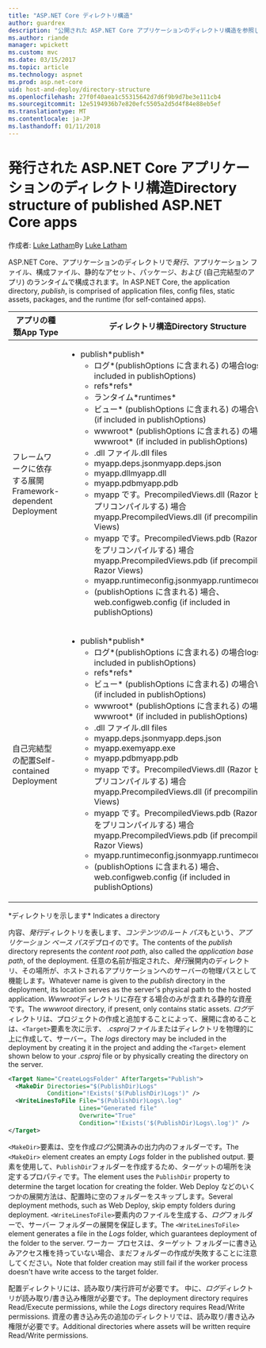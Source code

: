 ```yaml
---
title: "ASP.NET Core ディレクトリ構造"
author: guardrex
description: "公開された ASP.NET Core アプリケーションのディレクトリ構造を参照してください。"
ms.author: riande
manager: wpickett
ms.custom: mvc
ms.date: 03/15/2017
ms.topic: article
ms.technology: aspnet
ms.prod: asp.net-core
uid: host-and-deploy/directory-structure
ms.openlocfilehash: 27f0f40aea1c55315642d7d6f9b9d7be3e111cb4
ms.sourcegitcommit: 12e5194936b7e820efc5505a2d5d4f84e88eb5ef
ms.translationtype: MT
ms.contentlocale: ja-JP
ms.lasthandoff: 01/11/2018
---
```

# <a name="directory-structure-of-published-aspnet-core-apps"></a><span data-ttu-id="f267e-103">発行された ASP.NET Core アプリケーションのディレクトリ構造</span><span class="sxs-lookup"><span data-stu-id="f267e-103">Directory structure of published ASP.NET Core apps</span></span>

<span data-ttu-id="f267e-104">作成者: [Luke Latham](https://github.com/guardrex)</span><span class="sxs-lookup"><span data-stu-id="f267e-104">By [Luke Latham](https://github.com/guardrex)</span></span>

<span data-ttu-id="f267e-105">ASP.NET Core、アプリケーションのディレクトリで*発行*、アプリケーション ファイル、構成ファイル、静的なアセット、パッケージ、および (自己完結型のアプリ) のランタイムで構成されます。</span><span class="sxs-lookup"><span data-stu-id="f267e-105">In ASP.NET Core, the application directory, *publish*, is comprised of application files, config files, static assets, packages, and the runtime (for self-contained apps).</span></span>

| <span data-ttu-id="f267e-106">アプリの種類</span><span class="sxs-lookup"><span data-stu-id="f267e-106">App Type</span></span>                       | <span data-ttu-id="f267e-107">ディレクトリ構造</span><span class="sxs-lookup"><span data-stu-id="f267e-107">Directory Structure</span></span> |
| ------------------------------ | ------------------- |
| <span data-ttu-id="f267e-108">フレームワークに依存する展開</span><span class="sxs-lookup"><span data-stu-id="f267e-108">Framework-dependent Deployment</span></span> | <ul><li><span data-ttu-id="f267e-109">publish\*</span><span class="sxs-lookup"><span data-stu-id="f267e-109">publish\*</span></span><ul><li><span data-ttu-id="f267e-110">ログ\*(publishOptions に含まれる) の場合</span><span class="sxs-lookup"><span data-stu-id="f267e-110">logs\* (if included in publishOptions)</span></span></li><li><span data-ttu-id="f267e-111">refs\*</span><span class="sxs-lookup"><span data-stu-id="f267e-111">refs\*</span></span></li><li><span data-ttu-id="f267e-112">ランタイム\*</span><span class="sxs-lookup"><span data-stu-id="f267e-112">runtimes\*</span></span></li><li><span data-ttu-id="f267e-113">ビュー\* (publishOptions に含まれる) の場合</span><span class="sxs-lookup"><span data-stu-id="f267e-113">Views\* (if included in publishOptions)</span></span></li><li><span data-ttu-id="f267e-114">wwwroot\* (publishOptions に含まれる) の場合</span><span class="sxs-lookup"><span data-stu-id="f267e-114">wwwroot\* (if included in publishOptions)</span></span></li><li><span data-ttu-id="f267e-115">.dll ファイル</span><span class="sxs-lookup"><span data-stu-id="f267e-115">.dll files</span></span></li><li><span data-ttu-id="f267e-116">myapp.deps.json</span><span class="sxs-lookup"><span data-stu-id="f267e-116">myapp.deps.json</span></span></li><li><span data-ttu-id="f267e-117">myapp.dll</span><span class="sxs-lookup"><span data-stu-id="f267e-117">myapp.dll</span></span></li><li><span data-ttu-id="f267e-118">myapp.pdb</span><span class="sxs-lookup"><span data-stu-id="f267e-118">myapp.pdb</span></span></li><li><span data-ttu-id="f267e-119">myapp です。PrecompiledViews.dll (Razor ビューをプリコンパイルする) 場合</span><span class="sxs-lookup"><span data-stu-id="f267e-119">myapp.PrecompiledViews.dll (if precompiling Razor Views)</span></span></li><li><span data-ttu-id="f267e-120">myapp です。PrecompiledViews.pdb (Razor ビューをプリコンパイルする) 場合</span><span class="sxs-lookup"><span data-stu-id="f267e-120">myapp.PrecompiledViews.pdb (if precompiling Razor Views)</span></span></li><li><span data-ttu-id="f267e-121">myapp.runtimeconfig.json</span><span class="sxs-lookup"><span data-stu-id="f267e-121">myapp.runtimeconfig.json</span></span></li><li><span data-ttu-id="f267e-122">(publishOptions に含まれる) 場合、web.config</span><span class="sxs-lookup"><span data-stu-id="f267e-122">web.config (if included in publishOptions)</span></span></li></ul></li></ul> |
| <span data-ttu-id="f267e-123">自己完結型の配置</span><span class="sxs-lookup"><span data-stu-id="f267e-123">Self-contained Deployment</span></span>      | <ul><li><span data-ttu-id="f267e-124">publish\*</span><span class="sxs-lookup"><span data-stu-id="f267e-124">publish\*</span></span><ul><li><span data-ttu-id="f267e-125">ログ\*(publishOptions に含まれる) の場合</span><span class="sxs-lookup"><span data-stu-id="f267e-125">logs\* (if included in publishOptions)</span></span></li><li><span data-ttu-id="f267e-126">refs\*</span><span class="sxs-lookup"><span data-stu-id="f267e-126">refs\*</span></span></li><li><span data-ttu-id="f267e-127">ビュー\* (publishOptions に含まれる) の場合</span><span class="sxs-lookup"><span data-stu-id="f267e-127">Views\* (if included in publishOptions)</span></span></li><li><span data-ttu-id="f267e-128">wwwroot\* (publishOptions に含まれる) の場合</span><span class="sxs-lookup"><span data-stu-id="f267e-128">wwwroot\* (if included in publishOptions)</span></span></li><li><span data-ttu-id="f267e-129">.dll ファイル</span><span class="sxs-lookup"><span data-stu-id="f267e-129">.dll files</span></span></li><li><span data-ttu-id="f267e-130">myapp.deps.json</span><span class="sxs-lookup"><span data-stu-id="f267e-130">myapp.deps.json</span></span></li><li><span data-ttu-id="f267e-131">myapp.exe</span><span class="sxs-lookup"><span data-stu-id="f267e-131">myapp.exe</span></span></li><li><span data-ttu-id="f267e-132">myapp.pdb</span><span class="sxs-lookup"><span data-stu-id="f267e-132">myapp.pdb</span></span></li><li><span data-ttu-id="f267e-133">myapp です。PrecompiledViews.dll (Razor ビューをプリコンパイルする) 場合</span><span class="sxs-lookup"><span data-stu-id="f267e-133">myapp.PrecompiledViews.dll (if precompiling Razor Views)</span></span></li><li><span data-ttu-id="f267e-134">myapp です。PrecompiledViews.pdb (Razor ビューをプリコンパイルする) 場合</span><span class="sxs-lookup"><span data-stu-id="f267e-134">myapp.PrecompiledViews.pdb (if precompiling Razor Views)</span></span></li><li><span data-ttu-id="f267e-135">myapp.runtimeconfig.json</span><span class="sxs-lookup"><span data-stu-id="f267e-135">myapp.runtimeconfig.json</span></span></li><li><span data-ttu-id="f267e-136">(publishOptions に含まれる) 場合、web.config</span><span class="sxs-lookup"><span data-stu-id="f267e-136">web.config (if included in publishOptions)</span></span></li></ul></li></ul> |
<span data-ttu-id="f267e-137">\*ディレクトリを示します</span><span class="sxs-lookup"><span data-stu-id="f267e-137">\* Indicates a directory</span></span>

<span data-ttu-id="f267e-138">内容、*発行*ディレクトリを表します、*コンテンツのルート パス*もという、*アプリケーション ベース パス*デプロイのです。</span><span class="sxs-lookup"><span data-stu-id="f267e-138">The contents of the *publish* directory represents the *content root path*, also called the *application base path*, of the deployment.</span></span> <span data-ttu-id="f267e-139">任意の名前が指定された、*発行*展開内のディレクトリ、その場所が、ホストされるアプリケーションへのサーバーの物理パスとして機能します。</span><span class="sxs-lookup"><span data-stu-id="f267e-139">Whatever name is given to the *publish* directory in the deployment, its location serves as the server's physical path to the hosted application.</span></span> <span data-ttu-id="f267e-140">*Wwwroot*ディレクトリに存在する場合のみが含まれる静的な資産です。</span><span class="sxs-lookup"><span data-stu-id="f267e-140">The *wwwroot* directory, if present, only contains static assets.</span></span> <span data-ttu-id="f267e-141">*ログ*ディレクトリは、プロジェクトの作成と追加することによって、展開に含めることは、`<Target>`要素を次に示す、 *.csproj*ファイルまたはディレクトリを物理的に上に作成して、サーバー。</span><span class="sxs-lookup"><span data-stu-id="f267e-141">The *logs* directory may be included in the deployment by creating it in the project and adding the `<Target>` element shown below to your *.csproj* file or by physically creating the directory on the server.</span></span>

```xml
<Target Name="CreateLogsFolder" AfterTargets="Publish">
  <MakeDir Directories="$(PublishDir)Logs" 
           Condition="!Exists('$(PublishDir)Logs')" />
  <WriteLinesToFile File="$(PublishDir)Logs\.log" 
                    Lines="Generated file" 
                    Overwrite="True" 
                    Condition="!Exists('$(PublishDir)Logs\.log')" />
</Target>
```

<span data-ttu-id="f267e-142">`<MakeDir>`要素は、空を作成*ログ*公開済みの出力内のフォルダーです。</span><span class="sxs-lookup"><span data-stu-id="f267e-142">The `<MakeDir>` element creates an empty *Logs* folder in the published output.</span></span> <span data-ttu-id="f267e-143">要素を使用して、`PublishDir`フォルダーを作成するため、ターゲットの場所を決定するプロパティです。</span><span class="sxs-lookup"><span data-stu-id="f267e-143">The element uses the `PublishDir` property to determine the target location for creating the folder.</span></span> <span data-ttu-id="f267e-144">Web Deploy などのいくつかの展開方法は、配置時に空のフォルダーをスキップします。</span><span class="sxs-lookup"><span data-stu-id="f267e-144">Several deployment methods, such as Web Deploy, skip empty folders during deployment.</span></span> <span data-ttu-id="f267e-145">`<WriteLinesToFile>`要素内のファイルを生成する、*ログ*フォルダーで、サーバー フォルダーの展開を保証します。</span><span class="sxs-lookup"><span data-stu-id="f267e-145">The `<WriteLinesToFile>` element generates a file in the *Logs* folder, which guarantees deployment of the folder to the server.</span></span> <span data-ttu-id="f267e-146">ワーカー プロセスは、ターゲット フォルダーに書き込みアクセス権を持っていない場合、まだフォルダーの作成が失敗することに注意してください。</span><span class="sxs-lookup"><span data-stu-id="f267e-146">Note that folder creation may still fail if the worker process doesn't have write access to the target folder.</span></span>

<span data-ttu-id="f267e-147">配置ディレクトリには、読み取り/実行許可が必要です。 中に、*ログ*ディレクトリが読み取り/書き込み権限が必要です。</span><span class="sxs-lookup"><span data-stu-id="f267e-147">The deployment directory requires Read/Execute permissions, while the *Logs* directory requires Read/Write permissions.</span></span> <span data-ttu-id="f267e-148">資産の書き込み先の追加のディレクトリでは、読み取り/書き込み権限が必要です。</span><span class="sxs-lookup"><span data-stu-id="f267e-148">Additional directories where assets will be written require Read/Write permissions.</span></span>
